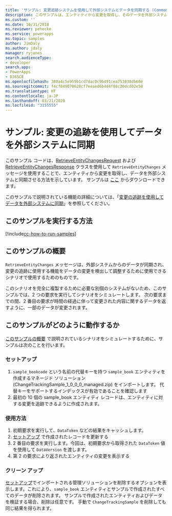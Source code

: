 ```yaml
---
title: 'サンプル: 変更追跡システムを使用して外部システムとデータを同期する (Common Data Service) | Microsoft Docs'
description: このサンプルは、エンティティから変更を取得し、そのデータを外部システムと同期させる方法を示しています。
ms.custom: ''
ms.date: 10/31/2018
ms.reviewer: pehecke
ms.service: powerapps
ms.topic: samples
author: JimDaly
ms.author: jdaly
manager: ryjones
search.audienceType:
- developer
search.app:
- PowerApps
- D365CE
ms.openlocfilehash: 380a4c5e959b1cd7dac0c9b491cea753038db60e
ms.sourcegitcommit: f4cf849070628cf7eeaed6b4d4f08c20dcd02e58
ms.translationtype: HT
ms.contentlocale: ja-JP
ms.lasthandoff: 03/21/2020
ms.locfileid: "3155555"
---
```

# <a name="sample-synchronize-data-with-external-systems-using-change-tracking"></a>サンプル: 変更の追跡を使用してデータを外部システムに同期

<!-- https://docs.microsoft.com/dynamics365/customer-engagement/developer/sample-synchronize-data-external-systems-using-change-tracking -->

このサンプル コードは、[RetrieveEntityChangesRequest](https://docs.microsoft.com/dotnet/api/microsoft.xrm.sdk.messages.retrieveentitychangesrequest) および [RetrieveEntityChangesResponse](https://docs.microsoft.com/dotnet/api/microsoft.xrm.sdk.messages.retrieveentitychangesresponse) クラスを使用して `RetrieveEntityChanges` メッセージを使用することで、エンティティから変更を取得し、データを外部システムと同期させる方法を示しています。 サンプルは [ここ](https://github.com/Microsoft/PowerApps-Samples/tree/master/cds/orgsvc/C%23/Changetracking) からダウンロードできます。

このサンプルで説明されている機能の詳細については、「[変更の追跡を使用してデータを外部システムに同期](https://docs.microsoft.com/powerapps/developer/common-data-service/use-change-tracking-synchronize-data-external-systems)」を参照してください。
<!-- The link above won't work until the topic is published -->

## <a name="how-to-run-this-sample"></a>このサンプルを実行する方法

[!include[cc-how-to-run-samples](../../includes/cc-how-to-run-samples.md)]

## <a name="what-this-sample-does"></a>このサンプルの概要

`RetrieveEntityChanges` メッセージは、外部システムからのデータが同期され、変更の追跡に使用する機能をデータの変更を検出して調整するために使用できるシナリオで使用するためのものです。

このシナリオを完全に複製するために必要な別個のシステムがないため、このサンプルでは、2 つの要求を実行してシナリオをシミュレートします。 次の要求までの間、2 番目の要求が時間の経過に伴って変更された内容に関するデータを返すように、一部のデータが変更されます。

## <a name="how-this-sample-works"></a>このサンプルがどのように動作するか

[このサンプルの概要](#what-this-sample-does) で説明されているシナリオをシミュレートするために、サンプルは次のことを行います。

### <a name="setup"></a>セットアップ

1. `sample_bookcode` という名前の代替キーを持つ `sample_book` エンティティを作成するマネージド ソリューション (ChangeTrackingSample_1_0_0_0_managed.zip) をインポートします。 代替キーをサポートするインデックスが有効であることを確認します
1. 最初の 10 個の sample_book エンティティ レコードは、エンティティに対する変更を追跡できるように作成されます。

### <a name="demonstrate"></a>使用方法

1. 初期要求を実行して、`DataToken` などの結果をキャッシュします。
1. [セットアップ](#setup) で作成されたレコードを更新する
1. 2 番目の要求を実行します。今回は、初期要求から取得された `DataToken` 値を使用して `DataVersion` を渡します。
1. 第 2 の要求により返されたエンティティの変更を表示する

### <a name="clean-up"></a>クリーン アップ

[セットアップ](#setup)でインポートされる管理ソリューションを削除するオプションを表示します。これにより、`sample_book` エンティティとサンプルで作成されたすべてのデータが削除されます。 サンプルで作成されたエンティティおよびデータを検証する場合、削除は任意です。 手動で `ChangeTrackingSample` を削除しても同じ結果を得られます。
